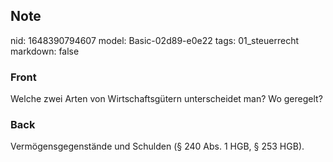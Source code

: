 ## Note
nid: 1648390794607
model: Basic-02d89-e0e22
tags: 01_steuerrecht
markdown: false

### Front
Welche zwei Arten von Wirtschaftsgütern unterscheidet man? Wo geregelt?

### Back
Vermögensgegenstände und Schulden (§ 240 Abs. 1 HGB, § 253 HGB).
